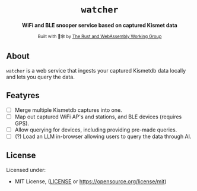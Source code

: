<div align="center">

  <h1><code>watcher</code></h1>

<strong>WiFi and BLE snooper service based on captured Kismet data</strong>

<sub>Built with 🦀🕸 by <a href="https://rustwasm.github.io/">The Rust and WebAssembly Working Group</a></sub>
</div>

## About

`watcher` is a web service that ingests your captured Kismetdb data locally and lets you query
the data.

## Featyres

- [ ] Merge multiple Kismetdb captures into one.
- [ ] Map out captured WiFi AP's and stations, and BLE devices (requires GPS).
- [ ] Allow querying for devices, including providing pre-made queries.
- [ ] (?) Load an LLM in-browser allowing users to query the data through AI.

## License

Licensed under:

* MIT License, ([LICENSE](LICENSE) or https://opensource.org/license/mit)
